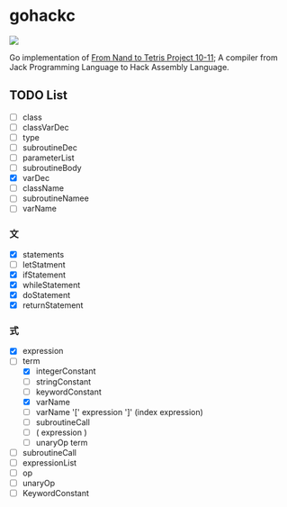 # gohackc

<img src="https://github.com/nobishino/gohackc/actions/workflows/test.yml/badge.svg" />

Go implementation of [From Nand to Tetris Project 10-11](https://www.nand2tetris.org/project10); A compiler from Jack Programming Language to Hack Assembly Language.

## TODO List

- [ ] class
- [ ] classVarDec
- [ ] type
- [ ] subroutineDec
- [ ] parameterList
- [ ] subroutineBody
- [x] varDec
- [ ] className
- [ ] subroutineNamee
- [ ] varName

### 文

- [x] statements
- [ ] letStatment
- [x] ifStatement
- [x] whileStatement
- [x] doStatement
- [x] returnStatement

### 式

- [x] expression
- [ ] term
  - [x] integerConstant
  - [ ] stringConstant
  - [ ] keywordConstant
  - [x] varName
  - [ ] varName '[' expression ']' (index expression)
  - [ ] subroutineCall
  - [ ] ( expression )
  - [ ] unaryOp term
- [ ] subroutineCall
- [ ] expressionList
- [ ] op
- [ ] unaryOp
- [ ] KeywordConstant
